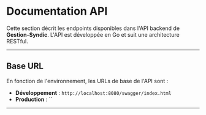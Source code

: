 # Documentation API

Cette section décrit les endpoints disponibles dans l'API backend de **Gestion-Syndic**. L'API est développée en Go et suit une architecture RESTful.

---

## Base URL

En fonction de l'environnement, les URLs de base de l'API sont :

- **Développement** : `http://localhost:8080/swagger/index.html`
- **Production** : ``

---